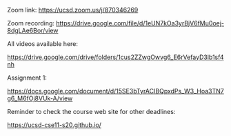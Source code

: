 Zoom link: https://ucsd.zoom.us/j/870346269

Zoom recording: https://drive.google.com/file/d/1eUN7kOa3yrBjV6fMu0oej-8dgLAe6Bor/view

All videos available here:

https://drive.google.com/drive/folders/1cus2ZZwgOwvg6_E6rVefayD3lb1sf4nh

Assignment 1:

https://docs.google.com/document/d/15SE3bTyrACIBQpxdPs_W3_Hoa3TN7g6_M6fOj8VUk-A/view

Reminder to check the course web site for other deadlines:

https://ucsd-cse11-s20.github.io/
